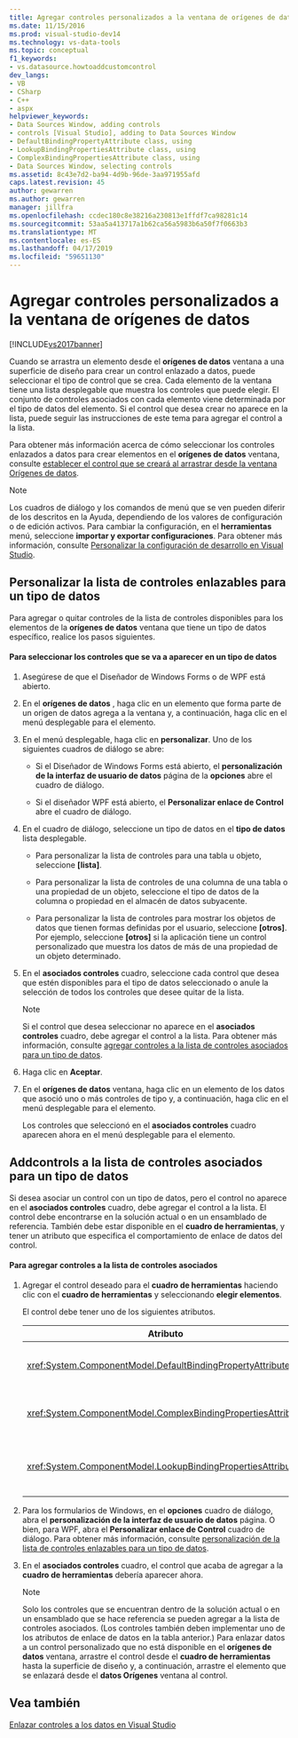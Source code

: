 ```yaml
---
title: Agregar controles personalizados a la ventana de orígenes de datos | Documentos de Microsoft
ms.date: 11/15/2016
ms.prod: visual-studio-dev14
ms.technology: vs-data-tools
ms.topic: conceptual
f1_keywords:
- vs.datasource.howtoaddcustomcontrol
dev_langs:
- VB
- CSharp
- C++
- aspx
helpviewer_keywords:
- Data Sources Window, adding controls
- controls [Visual Studio], adding to Data Sources Window
- DefaultBindingPropertyAttribute class, using
- LookupBindingPropertiesAttribute class, using
- ComplexBindingPropertiesAttribute class, using
- Data Sources Window, selecting controls
ms.assetid: 8c43e7d2-ba94-4d9b-96de-3aa971955afd
caps.latest.revision: 45
author: gewarren
ms.author: gewarren
manager: jillfra
ms.openlocfilehash: ccdec180c8e38216a230813e1ffdf7ca98281c14
ms.sourcegitcommit: 53aa5a413717a1b62ca56a5983b6a50f7f0663b3
ms.translationtype: MT
ms.contentlocale: es-ES
ms.lasthandoff: 04/17/2019
ms.locfileid: "59651130"
---
```

# <a name="add-custom-controls-to-the-data-sources-window"></a>Agregar controles personalizados a la ventana de orígenes de datos
[!INCLUDE[vs2017banner](../includes/vs2017banner.md)]

Cuando se arrastra un elemento desde el **orígenes de datos** ventana a una superficie de diseño para crear un control enlazado a datos, puede seleccionar el tipo de control que se crea. Cada elemento de la ventana tiene una lista desplegable que muestra los controles que puede elegir. El conjunto de controles asociados con cada elemento viene determinada por el tipo de datos del elemento. Si el control que desea crear no aparece en la lista, puede seguir las instrucciones de este tema para agregar el control a la lista.  
  
 Para obtener más información acerca de cómo seleccionar los controles enlazados a datos para crear elementos en el **orígenes de datos** ventana, consulte [establecer el control que se creará al arrastrar desde la ventana Orígenes de datos](../data-tools/set-the-control-to-be-created-when-dragging-from-the-data-sources-window.md).  
  
> [!NOTE]
>  Los cuadros de diálogo y los comandos de menú que se ven pueden diferir de los descritos en la Ayuda, dependiendo de los valores de configuración o de edición activos. Para cambiar la configuración, en el **herramientas** menú, seleccione **importar y exportar configuraciones**. Para obtener más información, consulte [Personalizar la configuración de desarrollo en Visual Studio](http://msdn.microsoft.com/22c4debb-4e31-47a8-8f19-16f328d7dcd3).  
  
##  <a name="customizinglist"></a> Personalizar la lista de controles enlazables para un tipo de datos  
 Para agregar o quitar controles de la lista de controles disponibles para los elementos de la **orígenes de datos** ventana que tiene un tipo de datos específico, realice los pasos siguientes.  
  
#### <a name="to-select-the-controls-to-be-listed-for-a-data-type"></a>Para seleccionar los controles que se va a aparecer en un tipo de datos  
  
1.  Asegúrese de que el Diseñador de Windows Forms o de WPF está abierto.  
  
2.  En el **orígenes de datos** , haga clic en un elemento que forma parte de un origen de datos agrega a la ventana y, a continuación, haga clic en el menú desplegable para el elemento.  
  
3.  En el menú desplegable, haga clic en **personalizar**. Uno de los siguientes cuadros de diálogo se abre:  
  
    -   Si el Diseñador de Windows Forms está abierto, el **personalización de la interfaz de usuario de datos** página de la **opciones** abre el cuadro de diálogo.  
  
    -   Si el diseñador WPF está abierto, el **Personalizar enlace de Control** abre el cuadro de diálogo.  
  
4.  En el cuadro de diálogo, seleccione un tipo de datos en el **tipo de datos** lista desplegable.  
  
    -   Para personalizar la lista de controles para una tabla u objeto, seleccione **[lista]**.  
  
    -   Para personalizar la lista de controles de una columna de una tabla o una propiedad de un objeto, seleccione el tipo de datos de la columna o propiedad en el almacén de datos subyacente.  
  
    -   Para personalizar la lista de controles para mostrar los objetos de datos que tienen formas definidas por el usuario, seleccione **[otros]**. Por ejemplo, seleccione **[otros]** si la aplicación tiene un control personalizado que muestra los datos de más de una propiedad de un objeto determinado.  
  
5.  En el **asociados controles** cuadro, seleccione cada control que desea que estén disponibles para el tipo de datos seleccionado o anule la selección de todos los controles que desee quitar de la lista.  
  
    > [!NOTE]
    >  Si el control que desea seleccionar no aparece en el **asociados controles** cuadro, debe agregar el control a la lista. Para obtener más información, consulte [agregar controles a la lista de controles asociados para un tipo de datos](#addingcontrols).  
  
6.  Haga clic en **Aceptar**.  
  
7.  En el **orígenes de datos** ventana, haga clic en un elemento de los datos que asoció uno o más controles de tipo y, a continuación, haga clic en el menú desplegable para el elemento.  
  
     Los controles que seleccionó en el **asociados controles** cuadro aparecen ahora en el menú desplegable para el elemento.  
  
##  <a name="addingcontrols"></a> Addcontrols a la lista de controles asociados para un tipo de datos  
 Si desea asociar un control con un tipo de datos, pero el control no aparece en el **asociados controles** cuadro, debe agregar el control a la lista. El control debe encontrarse en la solución actual o en un ensamblado de referencia. También debe estar disponible en el **cuadro de herramientas**, y tener un atributo que especifica el comportamiento de enlace de datos del control.  
  
#### <a name="to-add-controls-to-the-list-of-associated-controls"></a>Para agregar controles a la lista de controles asociados  
  
1.  Agregar el control deseado para el **cuadro de herramientas** haciendo clic con el **cuadro de herramientas** y seleccionando **elegir elementos**.  
  
     El control debe tener uno de los siguientes atributos.  
  
    |Atributo|Descripción|  
    |---------------|-----------------|  
    |<xref:System.ComponentModel.DefaultBindingPropertyAttribute>|Implemente este atributo en controles simples que muestran una sola columna (o propiedad) de datos, como un <xref:System.Windows.Forms.TextBox>.|  
    |<xref:System.ComponentModel.ComplexBindingPropertiesAttribute>|Implemente este atributo en controles que muestren listas (o tablas) de datos, como un <xref:System.Windows.Forms.DataGridView>.|  
    |<xref:System.ComponentModel.LookupBindingPropertiesAttribute>|Implemente este atributo en controles que muestren listas (o tablas) de datos, sino también la necesidad de presentar una única columna o propiedad, como un <xref:System.Windows.Forms.ComboBox>.|  
  
2.  Para los formularios de Windows, en el **opciones** cuadro de diálogo, abra el **personalización de la interfaz de usuario de datos** página. O bien, para WPF, abra el **Personalizar enlace de Control** cuadro de diálogo. Para obtener más información, consulte [personalización de la lista de controles enlazables para un tipo de datos](#customizinglist).  
  
3.  En el **asociados controles** cuadro, el control que acaba de agregar a la **cuadro de herramientas** debería aparecer ahora.  
  
    > [!NOTE]
    >  Solo los controles que se encuentran dentro de la solución actual o en un ensamblado que se hace referencia se pueden agregar a la lista de controles asociados. (Los controles también deben implementar uno de los atributos de enlace de datos en la tabla anterior.) Para enlazar datos a un control personalizado que no está disponible en el **orígenes de datos** ventana, arrastre el control desde el **cuadro de herramientas** hasta la superficie de diseño y, a continuación, arrastre el elemento que se enlazará desde el **datos Orígenes** ventana al control.  
  
## <a name="see-also"></a>Vea también  
 [Enlazar controles a los datos en Visual Studio](../data-tools/bind-controls-to-data-in-visual-studio.md)
